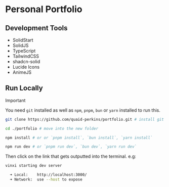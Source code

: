 # Personal Portfolio

## Development Tools

- SolidStart
- SolidJS
- TypeScript
- TailwindCSS
- shadcn-solid
- Lucide Icons
- AnimeJS

## Run Locally

> [!IMPORTANT]
> You need `git` installed as well as `npm`, `pnpm`, `bun` or `yarn` installed to run this.

```sh
git clone https://github.com/quaid-perkins/portfolio.git # install git here - https://git-scm.com/downloads

cd ./portfolio # move into the new folder

npm install # or or `pnpm install`, `bun install`, `yarn install`

npm run dev # or `pnpm run dev`, `bun dev`, `yarn run dev`
```

Then click on the link that gets outputted into the terminal. e.g:

```sh
vinxi starting dev server

  ➜ Local:    http://localhost:3000/
  ➜ Network:  use --host to expose
```
